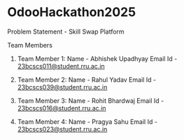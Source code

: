 # OdooHackathon2025

Problem Statement - Skill Swap Platform

Team Members

1. Team Member 1:
Name - Abhishek Upadhyay
Email Id - 23bcscs011@student.rru.ac.in

2. Team Member 2:
Name - Rahul Yadav
Email Id - 23bcscs039@student.rru.ac.in

3. Team Member 3:
Name - Rohit Bhardwaj
Email Id - 23bcscs016@student.rru.ac.in

4. Team Member 4:
Name - Pragya Sahu
Email Id - 23bcscs023@student.rru.ac.in
